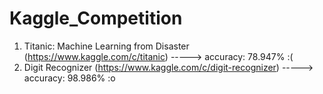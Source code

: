 # Kaggle_Competition

1. Titanic: Machine Learning from Disaster (https://www.kaggle.com/c/titanic)   ----->  accuracy: 78.947%  :(
2. Digit Recognizer (https://www.kaggle.com/c/digit-recognizer)   ----->  accuracy: 98.986%  :o
